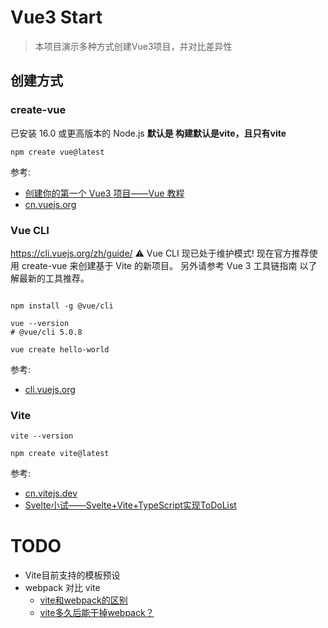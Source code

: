 # Vue3 Start
> 本项目演示多种方式创建Vue3项目，并对比差异性

## 创建方式

### create-vue
已安装 16.0 或更高版本的 Node.js
**默认是 构建默认是vite，且只有vite**
```shell
npm create vue@latest
```

参考:
- [创建你的第一个 Vue3 项目——Vue 教程](https://juejin.cn/post/7222092486667845693)
- [cn.vuejs.org](https://cn.vuejs.org/guide/quick-start.html#creating-a-vue-application)

### Vue CLI
https://cli.vuejs.org/zh/guide/
⚠️ Vue CLI 现已处于维护模式!
现在官方推荐使用 create-vue 来创建基于 Vite 的新项目。 另外请参考 Vue 3 工具链指南 以了解最新的工具推荐。

```shell

npm install -g @vue/cli

vue --version
# @vue/cli 5.0.8

vue create hello-world
```

参考:
- [cli.vuejs.org](https://cli.vuejs.org/zh/guide/installation.html)


### Vite
```shell
vite --version

npm create vite@latest
```

参考:
- [cn.vitejs.dev](https://cn.vitejs.dev/guide/)
- [Svelte小试——Svelte+Vite+TypeScript实现ToDoList](https://juejin.cn/post/7204635326559322170)



# TODO
- Vite目前支持的模板预设
- webpack 对比 vite
    - [vite和webpack的区别](https://worktile.com/kb/p/52284)
    - [vite多久后能干掉webpack？](https://www.zhihu.com/question/477139054?utm_division=hot_list_page)
    

